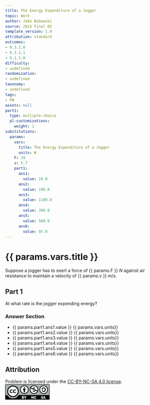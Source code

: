 ```yaml
---
title: The Energy Expenditure of a Jogger
topic: Work
author: Jake Bobowski
source: 2015 Final Q5
template_version: 1.0
attribution: standard
outcomes:
- 9.3.1.0
- 9.3.1.1
- 9.1.1.0
difficulty:
- undefined
randomization:
- undefined
taxonomy:
- undefined
tags:
- PW
assets: null
part1:
  type: multiple-choice
  pl-customizations:
    weight: 1
substitutions:
  params:
    vars:
      title: The Energy Expenditure of a Jogger
      units: W
    F: 34
    v: 5.7
    part1:
      ans1:
        value: 19.0
      ans2:
        value: 190.0
      ans3:
        value: 1100.0
      ans4:
        value: 390.0
      ans5:
        value: 580.0
      ans6:
        value: 97.0
---
```

# {{ params.vars.title }}
Suppose a jogger has to exert a force of {{ params.F }} $N$ against air resistance to maintain a velocity of {{ params.v }} $m/s$.

## Part 1

At what rate is the jogger expending energy?

### Answer Section

- {{ params.part1.ans1.value }} {{ params.vars.units}}
- {{ params.part1.ans2.value }} {{ params.vars.units}}
- {{ params.part1.ans3.value }} {{ params.vars.units}}
- {{ params.part1.ans4.value }} {{ params.vars.units}}
- {{ params.part1.ans5.value }} {{ params.vars.units}}
- {{ params.part1.ans6.value }} {{ params.vars.units}}

## Attribution

Problem is licensed under the [CC-BY-NC-SA 4.0 license](https://creativecommons.org/licenses/by-nc-sa/4.0/).<br> ![The Creative Commons 4.0 license requiring attribution-BY, non-commercial-NC, and share-alike-SA license.](https://raw.githubusercontent.com/firasm/bits/master/by-nc-sa.png)